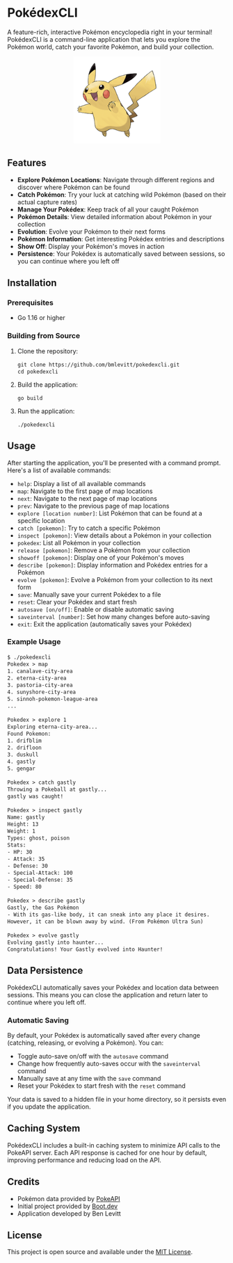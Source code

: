 # PokédexCLI

A feature-rich, interactive Pokémon encyclopedia right in your terminal! PokédexCLI is a command-line application that lets you explore the Pokémon world, catch your favorite Pokémon, and build your collection.

<p align="center">
  <img src="https://raw.githubusercontent.com/PokeAPI/sprites/master/sprites/pokemon/other/official-artwork/25.png" alt="Pikachu" width="200">
</p>

## Features

- **Explore Pokémon Locations**: Navigate through different regions and discover where Pokémon can be found
- **Catch Pokémon**: Try your luck at catching wild Pokémon (based on their actual capture rates)
- **Manage Your Pokédex**: Keep track of all your caught Pokémon
- **Pokémon Details**: View detailed information about Pokémon in your collection
- **Evolution**: Evolve your Pokémon to their next forms
- **Pokémon Information**: Get interesting Pokédex entries and descriptions
- **Show Off**: Display your Pokémon's moves in action
- **Persistence**: Your Pokédex is automatically saved between sessions, so you can continue where you left off

## Installation

### Prerequisites

- Go 1.16 or higher

### Building from Source

1. Clone the repository:
   ```
   git clone https://github.com/bmlevitt/pokedexcli.git
   cd pokedexcli
   ```

2. Build the application:
   ```
   go build
   ```

3. Run the application:
   ```
   ./pokedexcli
   ```

## Usage

After starting the application, you'll be presented with a command prompt. Here's a list of available commands:

- `help`: Display a list of all available commands
- `map`: Navigate to the first page of map locations
- `next`: Navigate to the next page of map locations
- `prev`: Navigate to the previous page of map locations
- `explore [location number]`: List Pokémon that can be found at a specific location
- `catch [pokemon]`: Try to catch a specific Pokémon
- `inspect [pokemon]`: View details about a Pokémon in your collection
- `pokedex`: List all Pokémon in your collection
- `release [pokemon]`: Remove a Pokémon from your collection
- `showoff [pokemon]`: Display one of your Pokémon's moves
- `describe [pokemon]`: Display information and Pokédex entries for a Pokémon
- `evolve [pokemon]`: Evolve a Pokémon from your collection to its next form
- `save`: Manually save your current Pokédex to a file
- `reset`: Clear your Pokédex and start fresh
- `autosave [on/off]`: Enable or disable automatic saving
- `saveinterval [number]`: Set how many changes before auto-saving
- `exit`: Exit the application (automatically saves your Pokédex)

### Example Usage

```
$ ./pokedexcli
Pokedex > map
1. canalave-city-area
2. eterna-city-area
3. pastoria-city-area
4. sunyshore-city-area
5. sinnoh-pokemon-league-area
...

Pokedex > explore 1
Exploring eterna-city-area...
Found Pokemon:
1. drifblim
2. drifloon
3. duskull
4. gastly
5. gengar

Pokedex > catch gastly
Throwing a Pokeball at gastly...
gastly was caught!

Pokedex > inspect gastly
Name: gastly
Height: 13
Weight: 1
Types: ghost, poison
Stats:
- HP: 30
- Attack: 35
- Defense: 30
- Special-Attack: 100
- Special-Defense: 35
- Speed: 80

Pokedex > describe gastly
Gastly, the Gas Pokémon
- With its gas-like body, it can sneak into any place it desires. However, it can be blown away by wind. (From Pokémon Ultra Sun)

Pokedex > evolve gastly
Evolving gastly into haunter...
Congratulations! Your Gastly evolved into Haunter!
```

## Data Persistence

PokédexCLI automatically saves your Pokédex and location data between sessions. This means you can close the application and return later to continue where you left off.

### Automatic Saving

By default, your Pokédex is automatically saved after every change (catching, releasing, or evolving a Pokémon). You can:

- Toggle auto-save on/off with the `autosave` command
- Change how frequently auto-saves occur with the `saveinterval` command
- Manually save at any time with the `save` command
- Reset your Pokédex to start fresh with the `reset` command

Your data is saved to a hidden file in your home directory, so it persists even if you update the application.

## Caching System

PokédexCLI includes a built-in caching system to minimize API calls to the PokeAPI server. Each API response is cached for one hour by default, improving performance and reducing load on the API.

## Credits

- Pokémon data provided by [PokeAPI](https://pokeapi.co/)
- Initial project provided by [Boot.dev](https://boot.dev/)
- Application developed by Ben Levitt

## License

This project is open source and available under the [MIT License](LICENSE). 
